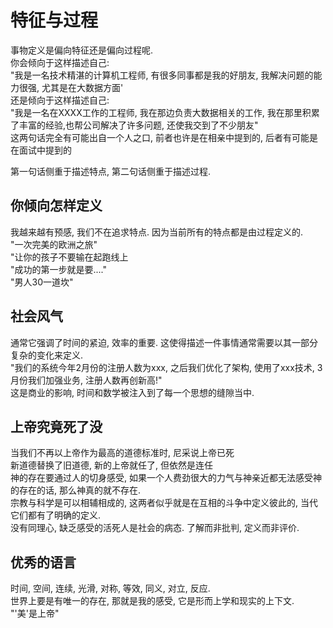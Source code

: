 # 特征与过程

事物定义是偏向特征还是偏向过程呢.   
你会倾向于这样描述自己:   
"我是一名技术精湛的计算机工程师, 有很多同事都是我的好朋友, 我解决问题的能力很强, 尤其是在大数据方面'  
还是倾向于这样描述自己:  
"我是一名在XXXX工作的工程师, 我在那边负责大数据相关的工作, 我在那里积累了丰富的经验,也帮公司解决了许多问题, 还使我交到了不少朋友"  
这两句话完全有可能出自一个人之口, 前者也许是在相亲中提到的, 后者有可能是在面试中提到的  

第一句话侧重于描述特点, 第二句话侧重于描述过程.  

## 你倾向怎样定义  

我越来越有预感, 我们不在追求特点. 因为当前所有的特点都是由过程定义的.  
"一次完美的欧洲之旅"  
"让你的孩子不要输在起跑线上  
"成功的第一步就是要...."  
"男人30一道坎"  

## 社会风气  

通常它强调了时间的紧迫, 效率的重要. 这使得描述一件事情通常需要以其一部分复杂的变化来定义.  
"我们的系统今年2月份的注册人数为xxx, 之后我们优化了架构, 使用了xxx技术, 3月份我们加强业务, 注册人数再创新高!"  
这是商业的影响, 时间和数学被注入到了每一个思想的缝隙当中.  

## 上帝究竟死了没

当我们不再以上帝作为最高的道德标准时, 尼采说上帝已死  
新道德替换了旧道德, 新的上帝就任了, 但依然是连任  
神的存在要通过人的切身感受, 如果一个人费劲很大的力气与神亲近都无法感受神的存在的话, 那么神真的就不存在.  
宗教与科学是可以相辅相成的, 这两者似乎就是在互相的斗争中定义彼此的, 当代它们都有了明确的定义.   
没有同理心, 缺乏感受的活死人是社会的病态. 了解而非批判, 定义而非评价.  

## 优秀的语言
时间, 空间, 连续, 光滑, 对称, 等效, 同义, 对立, 反应.  
世界上要是有唯一的存在, 那就是我的感受, 它是形而上学和现实的上下文.  
"'美'是上帝"  
